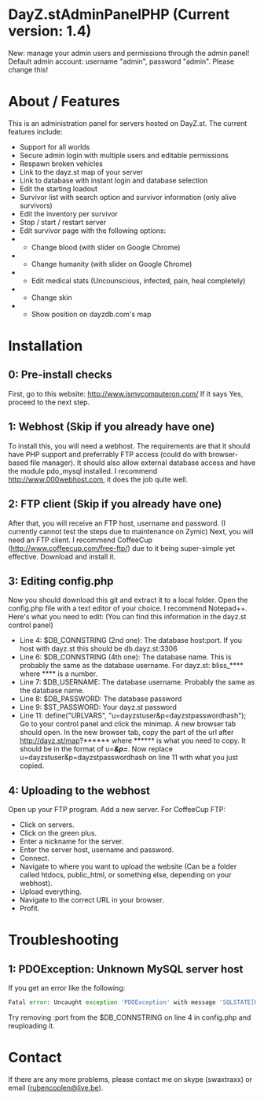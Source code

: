 DayZ.stAdminPanelPHP (Current version: 1.4)
===========================================
New: manage your admin users and permissions through the admin panel! Default admin account: username "admin", password "admin". Please change this!

About / Features
================
This is an administration panel for servers hosted on DayZ.st.
The current features include:
   -   Support for all worlds
   -   Secure admin login with multiple users and editable permissions
   -   Respawn broken vehicles
   -   Link to the dayz.st map of your server
   -   Link to database with instant login and database selection
   -   Edit the starting loadout
   -   Survivor list with search option and survivor information (only alive survivors)
   -   Edit the inventory per survivor
   -   Stop / start / restart server
   -   Edit survivor page with the following options:
   -   -   Change blood (with slider on Google Chrome)
   -   -   Change humanity (with slider on Google Chrome)
   -   -   Edit medical stats (Uncounscious, infected, pain, heal completely)
   -   -   Change skin
   -   -   Show position on dayzdb.com's map

Installation
============
0: Pre-install checks
----------
First, go to this website: http://www.ismycomputeron.com/
If it says Yes, proceed to the next step.

1: Webhost (Skip if you already have one)
----------
To install this, you will need a webhost.
The requirements are that it should have PHP support and preferrably FTP access (could do with browser-based file manager).
It should also allow external database access and have the module pdo_mysql installed.
I recommend http://www.000webhost.com, it does the job quite well.

2: FTP client (Skip if you already have one)
-------------
After that, you will receive an FTP host, username and password. (I currently cannot test the steps due to maintenance on Zymic)
Next, you will need an FTP client. I recommend CoffeeCup (http://www.coffeecup.com/free-ftp/) due to it being super-simple yet effective.
Download and install it.

3: Editing config.php
---------------------
Now you should download this git and extract it to a local folder.
Open the config.php file with a text editor of your choice. I recommend Notepad++.
Here's what you need to edit: (You can find this information in the dayz.st control panel)
- Line 4: $DB_CONNSTRING (2nd one): The database host:port. If you host with dayz.st this should be db.dayz.st:3306
- Line 6: $DB_CONNSTRING (4th one): The database name. This is probably the same as the database username. For dayz.st: bliss_**** where **** is a number.
- Line 7: $DB_USERNAME: The database username. Probably the same as the database name.
- Line 8: $DB_PASSWORD: The database password
- Line 9: $ST_PASSWORD: Your dayz.st password
- Line 11: define("URLVARS", "u=dayzstuser&p=dayzstpasswordhash");
Go to your control panel and click the minimap. A new browser tab should open.
In the new browser tab, copy the part of the url after http://dayz.st/map?****** where ****** is what you need to copy.
It should be in the format of u=***&p=***.
Now replace u=dayzstuser&p=dayzstpasswordhash on line 11 with what you just copied.

4: Uploading to the webhost
---------------------------
Open up your FTP program.
Add a new server. For CoffeeCup FTP:
- Click on servers.
- Click on the green plus.
- Enter a nickname for the server.
- Enter the server host, username and password.
- Connect.
- Navigate to where you want to upload the website (Can be a folder called htdocs, public_html, or something else, depending on your webhost).
- Upload everything.
- Navigate to the correct URL in your browser.
- Profit.

Troubleshooting
===============
1: PDOException: Unknown MySQL server host
----------------------------
If you get an error like the following:
```php
Fatal error: Uncaught exception 'PDOException' with message 'SQLSTATE[HY000] [2005] Unknown MySQL server host 'db.dayz.st:1111' (3)' in /public_html/admin/index.php:10 Stack trace: #0 /home/a9156499/public_html/admin/index.php(10): PDO->__construct('mysql:host=db.d...', 'bliss_111', '11111111') #1 {main} thrown in /public_html/admin/index.php on line 10
```

Try removing :port from the $DB_CONNSTRING on line 4 in config.php and reuploading it.

Contact
=======
If there are any more problems, please contact me on skype (swaxtraxx) or email (rubencoolen@live.be).
